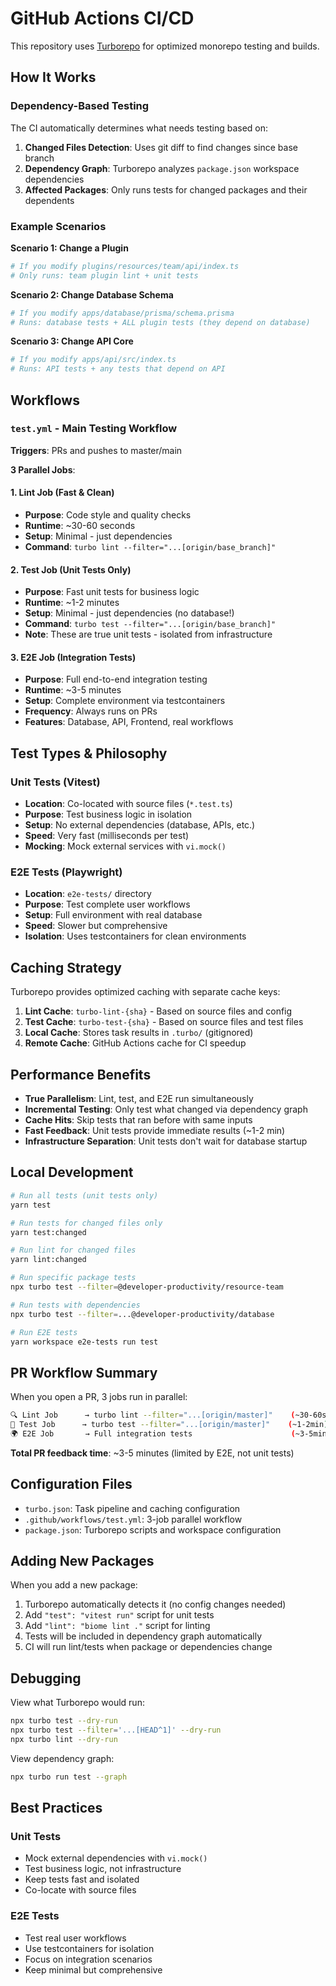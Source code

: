 # GitHub Actions CI/CD

This repository uses [Turborepo](https://turborepo.com/) for optimized monorepo testing and builds.

## How It Works

### Dependency-Based Testing

The CI automatically determines what needs testing based on:

1. **Changed Files Detection**: Uses git diff to find changes since base branch
2. **Dependency Graph**: Turborepo analyzes `package.json` workspace dependencies 
3. **Affected Packages**: Only runs tests for changed packages and their dependents

### Example Scenarios

**Scenario 1: Change a Plugin**
```bash
# If you modify plugins/resources/team/api/index.ts
# Only runs: team plugin lint + unit tests
```

**Scenario 2: Change Database Schema** 
```bash
# If you modify apps/database/prisma/schema.prisma 
# Runs: database tests + ALL plugin tests (they depend on database)
```

**Scenario 3: Change API Core**
```bash
# If you modify apps/api/src/index.ts
# Runs: API tests + any tests that depend on API
```

## Workflows

### `test.yml` - Main Testing Workflow

**Triggers**: PRs and pushes to master/main

**3 Parallel Jobs**:

#### 1. **Lint Job** (Fast & Clean)
- **Purpose**: Code style and quality checks
- **Runtime**: ~30-60 seconds
- **Setup**: Minimal - just dependencies
- **Command**: `turbo lint --filter="...[origin/base_branch]"`

#### 2. **Test Job** (Unit Tests Only)
- **Purpose**: Fast unit tests for business logic
- **Runtime**: ~1-2 minutes  
- **Setup**: Minimal - just dependencies (no database!)
- **Command**: `turbo test --filter="...[origin/base_branch]"`
- **Note**: These are true unit tests - isolated from infrastructure

#### 3. **E2E Job** (Integration Tests)
- **Purpose**: Full end-to-end integration testing
- **Runtime**: ~3-5 minutes
- **Setup**: Complete environment via testcontainers
- **Frequency**: Always runs on PRs
- **Features**: Database, API, Frontend, real workflows

## Test Types & Philosophy

### Unit Tests (Vitest)
- **Location**: Co-located with source files (`*.test.ts`)
- **Purpose**: Test business logic in isolation
- **Setup**: No external dependencies (database, APIs, etc.)
- **Speed**: Very fast (milliseconds per test)
- **Mocking**: Mock external services with `vi.mock()`

### E2E Tests (Playwright)
- **Location**: `e2e-tests/` directory
- **Purpose**: Test complete user workflows
- **Setup**: Full environment with real database
- **Speed**: Slower but comprehensive
- **Isolation**: Uses testcontainers for clean environments

## Caching Strategy

Turborepo provides optimized caching with separate cache keys:

1. **Lint Cache**: `turbo-lint-{sha}` - Based on source files and config
2. **Test Cache**: `turbo-test-{sha}` - Based on source files and test files  
3. **Local Cache**: Stores task results in `.turbo/` (gitignored)
4. **Remote Cache**: GitHub Actions cache for CI speedup

## Performance Benefits

- **True Parallelism**: Lint, test, and E2E run simultaneously
- **Incremental Testing**: Only test what changed via dependency graph
- **Cache Hits**: Skip tests that ran before with same inputs
- **Fast Feedback**: Unit tests provide immediate results (~1-2 min)
- **Infrastructure Separation**: Unit tests don't wait for database startup

## Local Development

```bash
# Run all tests (unit tests only)
yarn test

# Run tests for changed files only  
yarn test:changed

# Run lint for changed files
yarn lint:changed

# Run specific package tests
npx turbo test --filter=@developer-productivity/resource-team

# Run tests with dependencies
npx turbo test --filter=...@developer-productivity/database

# Run E2E tests
yarn workspace e2e-tests run test
```

## PR Workflow Summary

When you open a PR, 3 jobs run in parallel:

```bash
🔍 Lint Job      → turbo lint --filter="...[origin/master]"    (~30-60s)
🧪 Test Job      → turbo test --filter="...[origin/master]"    (~1-2min)  
🌍 E2E Job       → Full integration tests                      (~3-5min)
```

**Total PR feedback time**: ~3-5 minutes (limited by E2E, not unit tests)

## Configuration Files

- `turbo.json`: Task pipeline and caching configuration
- `.github/workflows/test.yml`: 3-job parallel workflow
- `package.json`: Turborepo scripts and workspace configuration

## Adding New Packages

When you add a new package:

1. Turborepo automatically detects it (no config changes needed)
2. Add `"test": "vitest run"` script for unit tests
3. Add `"lint": "biome lint ."` script for linting
4. Tests will be included in dependency graph automatically
5. CI will run lint/tests when package or dependencies change

## Debugging

View what Turborepo would run:
```bash
npx turbo test --dry-run
npx turbo test --filter='...[HEAD^1]' --dry-run
npx turbo lint --dry-run
```

View dependency graph:
```bash
npx turbo run test --graph
```

## Best Practices

### Unit Tests
- Mock external dependencies with `vi.mock()`
- Test business logic, not infrastructure
- Keep tests fast and isolated
- Co-locate with source files

### E2E Tests  
- Test real user workflows
- Use testcontainers for isolation
- Focus on integration scenarios
- Keep minimal but comprehensive
